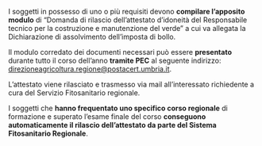 I soggetti in possesso di uno o più requisiti devono **compilare l’apposito modulo** di “Domanda di rilascio dell’attestato d’idoneità del Responsabile tecnico per la costruzione e manutenzione del verde” a cui va allegata la Dichiarazione di assolvimento dell’imposta di bollo.

Il modulo corredato dei documenti necessari può essere **presentato** durante tutto il corso dell’anno **tramite PEC** al seguente indirizzo: [direzioneagricoltura.regione@postacert.umbria.it](direzioneagricoltura.regione@postacert.umbria.it).

L’attestato viene rilasciato e trasmesso via mail all’interessato richiedente a cura del Servizio Fitosanitario regionale.

I soggetti che **hanno frequentato uno specifico corso regionale** di formazione e superato l’esame finale del corso **conseguono automaticamente il rilascio dell’attestato da parte del Sistema Fitosanitario Regionale**.
